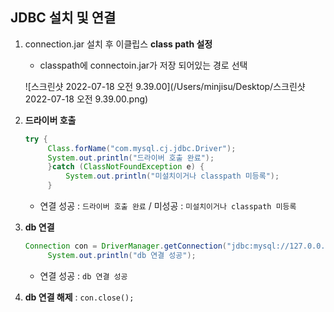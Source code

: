 ## JDBC 설치 및 연결

1. connection.jar 설치 후 이클립스 **class path 설정**

   - classpath에 connectoin.jar가 저장 되어있는 경로 선택

   ![스크린샷 2022-07-18 오전 9.39.00](/Users/minjisu/Desktop/스크린샷 2022-07-18 오전 9.39.00.png)

2. **드라이버 호출**

   ```java
   try {
   		Class.forName("com.mysql.cj.jdbc.Driver");
   		System.out.println("드라이버 호출 완료");
   		}catch (ClassNotFoundException e) {
   			System.out.println("미설치이거나 classpath 미등록");
   		}
   ```

   - 연결 성공 : ``드라이버 호출 완료`` / 미성공 : ``미설치이거나 classpath 미등록``

3. **db 연결**

   ```java
   Connection con = DriverManager.getConnection("jdbc:mysql://127.0.0.1:3306/empdb","emp","emp");
   		System.out.println("db 연결 성공");
   ```

   - 연결 성공 : ``db 연결 성공``
   
4. **db 연결 해제** : `con.close();`